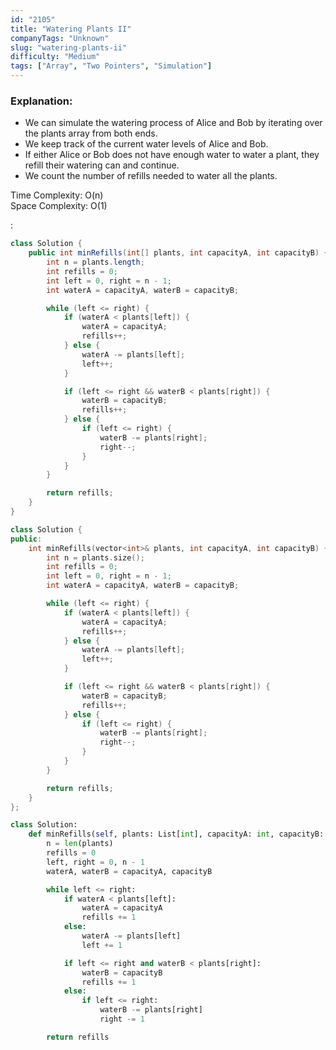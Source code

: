 ```yaml
---
id: "2105"
title: "Watering Plants II"
companyTags: "Unknown"
slug: "watering-plants-ii"
difficulty: "Medium"
tags: ["Array", "Two Pointers", "Simulation"]
---
```


### Explanation:
- We can simulate the watering process of Alice and Bob by iterating over the plants array from both ends.
- We keep track of the current water levels of Alice and Bob.
- If either Alice or Bob does not have enough water to water a plant, they refill their watering can and continue.
- We count the number of refills needed to water all the plants.

Time Complexity: O(n)  
Space Complexity: O(1)

:

```java
class Solution {
    public int minRefills(int[] plants, int capacityA, int capacityB) {
        int n = plants.length;
        int refills = 0;
        int left = 0, right = n - 1;
        int waterA = capacityA, waterB = capacityB;

        while (left <= right) {
            if (waterA < plants[left]) {
                waterA = capacityA;
                refills++;
            } else {
                waterA -= plants[left];
                left++;
            }

            if (left <= right && waterB < plants[right]) {
                waterB = capacityB;
                refills++;
            } else {
                if (left <= right) {
                    waterB -= plants[right];
                    right--;
                }
            }
        }

        return refills;
    }
}
```

```cpp
class Solution {
public:
    int minRefills(vector<int>& plants, int capacityA, int capacityB) {
        int n = plants.size();
        int refills = 0;
        int left = 0, right = n - 1;
        int waterA = capacityA, waterB = capacityB;

        while (left <= right) {
            if (waterA < plants[left]) {
                waterA = capacityA;
                refills++;
            } else {
                waterA -= plants[left];
                left++;
            }

            if (left <= right && waterB < plants[right]) {
                waterB = capacityB;
                refills++;
            } else {
                if (left <= right) {
                    waterB -= plants[right];
                    right--;
                }
            }
        }

        return refills;
    }
};
```

```python
class Solution:
    def minRefills(self, plants: List[int], capacityA: int, capacityB: int) -> int:
        n = len(plants)
        refills = 0
        left, right = 0, n - 1
        waterA, waterB = capacityA, capacityB

        while left <= right:
            if waterA < plants[left]:
                waterA = capacityA
                refills += 1
            else:
                waterA -= plants[left]
                left += 1

            if left <= right and waterB < plants[right]:
                waterB = capacityB
                refills += 1
            else:
                if left <= right:
                    waterB -= plants[right]
                    right -= 1

        return refills
```